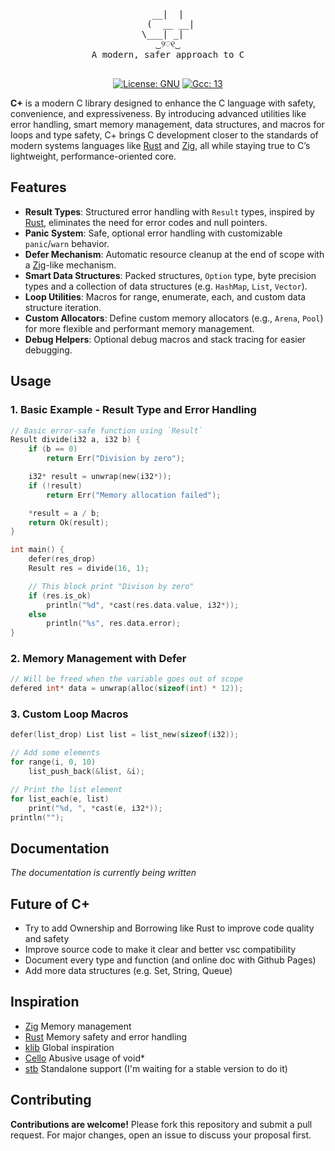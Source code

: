 <div align="center">
    <pre>
  __|  |  
 (  __ __|
\___| _|  
‿୨♡୧‿
A modern, safer approach to C
  </pre>

  [![License: GNU](https://img.shields.io/badge/License-GNU-7245a8?style=for-the-badge)](https://www.gnu.org/)
  [![Gcc: 13](https://img.shields.io/badge/Gcc-13-3d51a1?style=for-the-badge)](https://gcc.gnu.org/)

</div>

**C+** is a modern C library designed to enhance the C language with safety, convenience, and expressiveness. By introducing advanced utilities like error handling, smart memory management, data structures, and macros for loops and type safety, C+ brings C development closer to the standards of modern systems languages like [Rust](https://www.rust-lang.org/) and [Zig](https://ziglang.org/), all while staying true to C’s lightweight, performance-oriented core.

## Features
- **Result Types**: Structured error handling with `Result` types, inspired by [Rust](https://www.rust-lang.org/), eliminates the need for error codes and null pointers.
- **Panic System**: Safe, optional error handling with customizable `panic`/`warn` behavior.
- **Defer Mechanism**: Automatic resource cleanup at the end of scope with a [Zig](https://ziglang.org/)-like mechanism.
- **Smart Data Structures**: Packed structures, `Option` type, byte precision types and a collection of data structures (e.g. `HashMap`, `List`, `Vector`).
- **Loop Utilities**: Macros for range, enumerate, each, and custom data structure iteration.
- **Custom Allocators**: Define custom memory allocators (e.g., `Arena`, `Pool`) for more flexible and performant memory management.
- **Debug Helpers**: Optional debug macros and stack tracing for easier debugging.

## Usage
### 1. Basic Example - Result Type and Error Handling
```c
// Basic error-safe function using `Result`
Result divide(i32 a, i32 b) {
    if (b == 0)
        return Err("Division by zero");

    i32* result = unwrap(new(i32*));
    if (!result)
        return Err("Memory allocation failed");

    *result = a / b;
    return Ok(result);
}

int main() {
    defer(res_drop)
    Result res = divide(16, 1);

    // This block print "Divison by zero"
    if (res.is_ok)
        println("%d", *cast(res.data.value, i32*));
    else
        println("%s", res.data.error);
}
```

### 2. Memory Management with Defer
```c
// Will be freed when the variable goes out of scope
defered int* data = unwrap(alloc(sizeof(int) * 12));
```

### 3. Custom Loop Macros
```c
defer(list_drop) List list = list_new(sizeof(i32));

// Add some elements
for range(i, 0, 10)
    list_push_back(&list, &i);

// Print the list element
for list_each(e, list)
    print("%d, ", *cast(e, i32*));
println("");
```

## Documentation
*The documentation is currently being written*

## Future of C+
- Try to add Ownership and Borrowing like Rust to improve code quality and safety
- Improve source code to make it clear and better vsc compatibility
- Document every type and function (and online doc with Github Pages)
- Add more data structures (e.g. Set, String, Queue)

## Inspiration
- [Zig](https://ziglang.org/) Memory management
- [Rust](https://www.rust-lang.org/) Memory safety and error handling
- [klib](https://github.com/attractivechaos/klib) Global inspiration
- [Cello](https://libcello.org/) Abusive usage of void*
- [stb](https://github.com/nothings/stb) Standalone support (I'm waiting for a stable version to do it)

## Contributing
**Contributions are welcome!** Please fork this repository and submit a pull request. For major changes, open an issue to discuss your proposal first.
